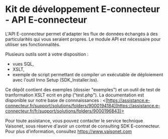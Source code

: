 Kit de développement E-connecteur - API E-connecteur
====================================================

L'API E-connecteur permet d'adapter les flux de données échangés à des particularités qui vous seraient propres.
Le module API est nécessaire pour utiliser ses fonctionnalités.

Plusieurs outils sont à votre disposition : 
* vues SQL,
* XSLT,
* exemple de script permettant de compiler un exécutable de déploiement avec l'outil Inno Setup (SDK_Installer.iss).

Ce dépôt contient des exemples (dossier "exemples") et un outil de test de tranformation XSLT ecrit en php ("test.php").
La documentation est disponible sur notre base de connnaissances : <[https://assistance.e-connecteur.fr/support/solutions/folders/9000194184](https://assistance.e-connecteur.fr/fr/support/solutions/folders/9000196843)>

Pour toute assistance, vous pouvez contacter le service technique Vaisonet, sous réserve d'avoir un contrat de consulting SDK E-connecteur.
Pour plus d'information, consultez <https://www.vaisonet.com>
